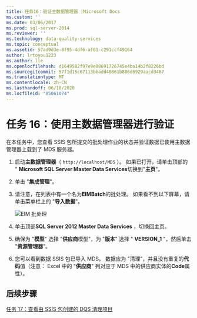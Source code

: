 ```yaml
---
title: 任务16：验证主数据管理器 |Microsoft Docs
ms.custom: ''
ms.date: 03/06/2017
ms.prod: sql-server-2014
ms.reviewer: ''
ms.technology: data-quality-services
ms.topic: conceptual
ms.assetid: 57ad9d3e-8f95-4df6-af01-c291ccf49164
author: lrtoyou1223
ms.author: lle
ms.openlocfilehash: d1649582f97e9e08691726745e4ba14b2f8226bd
ms.sourcegitcommit: 57f1d15c67113bbadd40861b886d6929aacd3467
ms.translationtype: MT
ms.contentlocale: zh-CN
ms.lasthandoff: 06/18/2020
ms.locfileid: "85061074"
---
```

# <a name="task-16-verifying-with-master-data-manager"></a>任务 16：使用主数据管理器进行验证
  在本任务中，您查看 SSIS 包所提交的批处理作业的状态并验证数据已使用主数据管理器上载到了 MDS 服务器。  
  
1.  启动**主数据管理器**（ `http://localhost/MDS` ）。 如果已打开，请单击顶部的 " **Microsoft SQL Server Master Data Services**切换到"**主页**"。  
  
2.  单击 "**集成管理**"。  
  
3.  请注意，在列表中有一个名为**EIMBatch**的批处理。 如果看不到以下屏幕，请单击菜单栏上的 "**导入数据**"。  
  
     ![EIM 批处理](../../2014/tutorials/media/et-verifyingwithmasterdatamanager.jpg "EIM 批处理")  
  
4.  单击顶部**SQL Server 2012 Master Data Services** ，切换回主页。  
  
5.  确保为 "**模型**" 选择 "**供应商**模型"，为 "**版本**" 选择 " **VERSION_1** "，然后单击 "**资源管理器**"。  
  
6.  您可以看到数据 SSIS 包已导入 MDS。 数据应为 "清理"，并且没有重复的**代码**值（注意： Excel 中的 "**供应商**" 列对应于 MDS 中的供应商实体的**Code**属性）。  
  
## <a name="next-step"></a>后续步骤  
 [任务 17：查看由 SSIS 包创建的 DQS 清理项目](../../2014/tutorials/task-17-reviewing-dqs-cleansing-project-created-by-the-ssis-package.md)  
  
  
